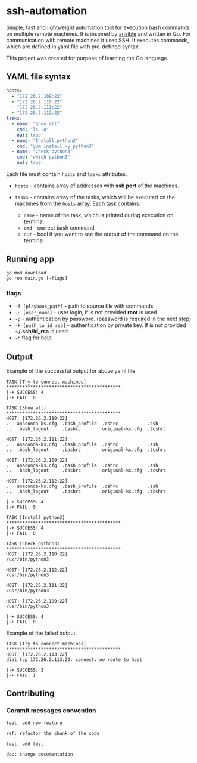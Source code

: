 # ssh-automation

Simple, fast and lightweight automation tool for execution bash commands on multiple remote machines. It is inspired
by [ansible](https://github.com/ansible/ansible) and written in Go. For communication with remote machines it uses SSH.
It executes commands, which are defined in yaml file with pre-defined syntax.

This project was created for purpose of learning the Go language.

## YAML file syntax

```yaml
hosts:
  - "172.26.2.109:22"
  - "172.26.2.110:22"
  - "172.26.2.111:22"
  - "172.26.2.112:22"
tasks:
  - name: "Show all"
    cmd: "ls -a"
    out: true
  - name: "Install python3"
    cmd: "yum install -y python3"
  - name: "Check python3"
    cmd: "which python3"
    out: true
```

Each file must contain `hosts` and `tasks` attributes.

- `hosts` - contains array of addresses with **ssh port** of the machines.

- `tasks` - contains array of the tasks, which will be executed on the machines from the `hosts` array. Each task
  contains:
    - `name` - name of the task, which is printed during execution on terminal
    - `cmd` - correct bash command
    - `out` - bool if you want to see the output of the command on the terminal

## Running app

```shell
go mod download
go run main.go [-flags]
```

### flags

- `-f [playbook_path]` - path to source file with commands
- `-u [user_name]` - user login, if is not provided **root** is used
- `-p` - authentication by password. (password is required in the next step)
- `-k [path_to_id_rsa]` - authentication by private key. If is not provided **~/.ssh/id_rsa** is used
- `-h` flag for help

## Output

Example of the successful output for above yaml file

```shell
TASK [Try to connect machines]
*******************************************
|-+ SUCCESS: 4
|-+ FAIL: 0

TASK [Show all]
*******************************************
HOST: [172.26.2.110:22]
.   anaconda-ks.cfg  .bash_profile  .cshrc           .ssh
..  .bash_logout     .bashrc        original-ks.cfg  .tcshrc

HOST: [172.26.2.111:22]
.   anaconda-ks.cfg  .bash_profile  .cshrc           .ssh
..  .bash_logout     .bashrc        original-ks.cfg  .tcshrc

HOST: [172.26.2.109:22]
.   anaconda-ks.cfg  .bash_profile  .cshrc           .ssh
..  .bash_logout     .bashrc        original-ks.cfg  .tcshrc

HOST: [172.26.2.112:22]
.   anaconda-ks.cfg  .bash_profile  .cshrc           .ssh
..  .bash_logout     .bashrc        original-ks.cfg  .tcshrc

|-+ SUCCESS: 4
|-+ FAIL: 0

TASK [Install python3]
*******************************************
|-+ SUCCESS: 4
|-+ FAIL: 0

TASK [Check python3]
*******************************************
HOST: [172.26.2.110:22]
/usr/bin/python3

HOST: [172.26.2.112:22]
/usr/bin/python3

HOST: [172.26.2.111:22]
/usr/bin/python3

HOST: [172.26.2.109:22]
/usr/bin/python3

|-+ SUCCESS: 4
|-+ FAIL: 0
```

Example of the failed output

```shell
TASK [Try to connect machines]
*******************************************
HOST: [172.26.2.113:22]
dial tcp 172.26.2.113:22: connect: no route to host

|-+ SUCCESS: 3
|-+ FAIL: 1
```

## Contributing

### Commit messages convention

`feat: add new feature`

`ref: refactor the chunk of the code`

`test: add test`

`doc: change documentation`
